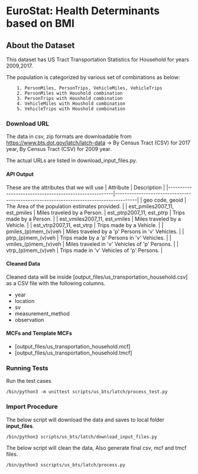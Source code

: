 # EuroStat: Health Determinants based on BMI

## About the Dataset
This dataset has US Tract Transportation Statistics for Household for years 2009,2017.

The population is categorized by various set of combinations as below:
        
        1. PersonMiles, PersonTrips, VehicleMiles, VehicleTrips
        2. PersonMiles with Houshold combination
        3. PersonTrips with Houshold combination
        4. VehicleMiles with Houshold combination
        5. VehicleTrips with Houshold combination

### Download URL
The data in csv, zip formats are downloadable from https://www.bts.dot.gov/latch/latch-data -> 	By Census Tract (CSV) for 2017 year, By Census Tract (CSV) for 2009 year.

The actual URLs are listed in download_input_files.py.


#### API Output
These are the attributes that we will use
| Attribute      					| Description                                                 				|
|-------------------------------------------------------|---------------------------------------------------------------------------------------|
| geo code, geoid      					| The Area of the population estimates provided. 				|
| est_pmiles2007_11, est_pmiles                         | Miles traveled by a Person.
| est_ptrp2007_11, est_ptrp   	| Trips made by a Person.  |
| est_vmiles2007_11, est_vmiles 				| Miles traveled by a Vehicle.					|
| est_vtrp2007_11, est_vtrp 				| Trips made by a Vehicle. 							|
| pmiles_(p)mem_(v)veh   				|  Miles traveled by a 'p' Persons in 'v' Vehicles.					|
| ptrp_(p)mem_(v)veh   				|  Trips made by a 'p' Persons in 'v' Vehicles.					|
| vmiles_(p)mem_(v)veh   				|  Miles traveled in 'v' Vehicles of 'p' Persons.							|
| vtrp_(p)mem_(v)veh   				|  Trips made in 'v' Vehicles of 'p' Persons.				|



#### Cleaned Data
Cleaned data will be inside [output_files/us_transportation_household.csv] as a CSV file with the following columns.

- year
- location
- sv
- measurement_method
- observation



#### MCFs and Template MCFs
- [output_files/us_transportation_household.mcf]
- [output_files/us_transportation_household.tmcf]

### Running Tests

Run the test cases

`/bin/python3 -m unittest scripts/us_bts/latch/process_test.py`




### Import Procedure

The below script will download the data and saves to local folder **input_files**.

`/bin/python3 scripts/us_bts/latch/download_input_files.py`

The below script will clean the data, Also generate final csv, mcf and tmcf files.

`/bin/python3 sscripts/us_bts/latch/process.py`